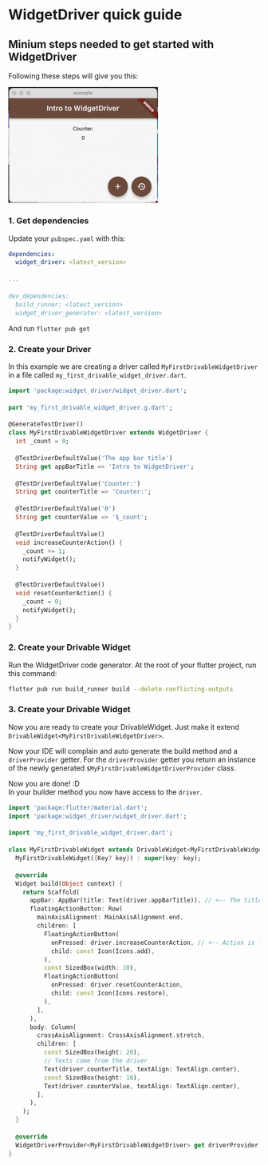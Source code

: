 # WidgetDriver quick guide

## Minium steps needed to get started with WidgetDriver

Following these steps will give you this:
<div align="left">
  <img src="https://github.com/bmw-tech/widget_driver/blob/master/widget_driver/doc/resources/widget_driver_intro_example.gif?raw=true" style="max-width: 300px">
</div>

### 1. Get dependencies

Update your `pubspec.yaml` with this:

```yaml
dependencies:
  widget_driver: <latest_version>

...

dev_dependencies:
  build_runner: <latest_version>
  widget_driver_generator: <latest_version>
```

And run `flutter pub get`

### 2. Create your Driver

In this example we are creating a driver called `MyFirstDrivableWidgetDriver` in a file called `my_first_drivable_widget_driver.dart`.

```dart
import 'package:widget_driver/widget_driver.dart';

part 'my_first_drivable_widget_driver.g.dart';

@GenerateTestDriver()
class MyFirstDrivableWidgetDriver extends WidgetDriver {
  int _count = 0;

  @TestDriverDefaultValue('The app bar title')
  String get appBarTitle => 'Intro to WidgetDriver';

  @TestDriverDefaultValue('Counter:')
  String get counterTitle => 'Counter:';

  @TestDriverDefaultValue('0')
  String get counterValue => '$_count';

  @TestDriverDefaultValue()
  void increaseCounterAction() {
    _count += 1;
    notifyWidget();
  }

  @TestDriverDefaultValue()
  void resetCounterAction() {
    _count = 0;
    notifyWidget();
  }
}
```

### 2. Create your Drivable Widget

Run the WidgetDriver code generator.
At the root of your flutter project, run this command:

```bash
flutter pub run build_runner build --delete-conflicting-outputs
```

### 3. Create your Drivable Widget

Now you are ready to create your DrivableWidget.
Just make it extend `DrivableWidget<MyFirstDrivableWidgetDriver>`.

Now your IDE will complain and auto generate the build method and a `driverProvider` getter. For the `driverProvider` getter you return an instance of the newly generated `$MyFirstDrivableWidgetDriverProvider` class.

Now you are done! :D  
In your builder method you now have access to the `driver`.

```dart
import 'package:flutter/material.dart';
import 'package:widget_driver/widget_driver.dart';

import 'my_first_drivable_widget_driver.dart';

class MyFirstDrivableWidget extends DrivableWidget<MyFirstDrivableWidgetDriver> {
  MyFirstDrivableWidget({Key? key}) : super(key: key);

  @override
  Widget build(Object context) {
    return Scaffold(
      appBar: AppBar(title: Text(driver.appBarTitle)), // <-- The title comes from the driver
      floatingActionButton: Row(
        mainAxisAlignment: MainAxisAlignment.end,
        children: [
          FloatingActionButton(
            onPressed: driver.increaseCounterAction, // <-- Action is forwarded to the driver
            child: const Icon(Icons.add),
          ),
          const SizedBox(width: 10),
          FloatingActionButton(
            onPressed: driver.resetCounterAction,
            child: const Icon(Icons.restore),
          ),
        ],
      ),
      body: Column(
        crossAxisAlignment: CrossAxisAlignment.stretch,
        children: [
          const SizedBox(height: 20),
          // Texts come from the driver
          Text(driver.counterTitle, textAlign: TextAlign.center),
          const SizedBox(height: 10),
          Text(driver.counterValue, textAlign: TextAlign.center),
        ],
      ),
    );
  }

  @override
  WidgetDriverProvider<MyFirstDrivableWidgetDriver> get driverProvider => $MyFirstDrivableWidgetDriverProvider();
}
```

